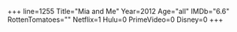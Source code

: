 +++
line=1255
Title="Mia and Me"
Year=2012
Age="all"
IMDb="6.6"
RottenTomatoes=""
Netflix=1
Hulu=0
PrimeVideo=0
Disney=0
+++

